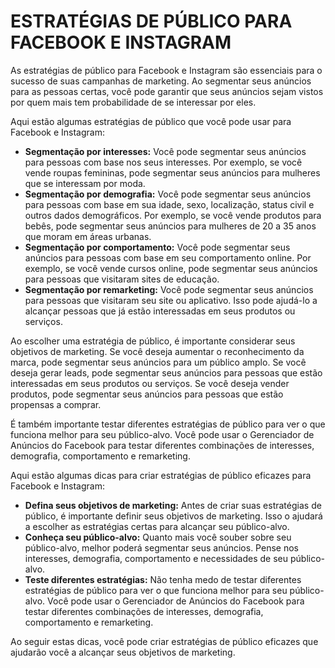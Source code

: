 # ESTRATÉGIAS DE PÚBLICO PARA FACEBOOK E INSTAGRAM
As estratégias de público para Facebook e Instagram são essenciais para o sucesso de suas campanhas de marketing. Ao segmentar seus anúncios para as pessoas certas, você pode garantir que seus anúncios sejam vistos por quem mais tem probabilidade de se interessar por eles.

Aqui estão algumas estratégias de público que você pode usar para Facebook e Instagram:

* **Segmentação por interesses:** Você pode segmentar seus anúncios para pessoas com base nos seus interesses. Por exemplo, se você vende roupas femininas, pode segmentar seus anúncios para mulheres que se interessam por moda.
* **Segmentação por demografia:** Você pode segmentar seus anúncios para pessoas com base em sua idade, sexo, localização, status civil e outros dados demográficos. Por exemplo, se você vende produtos para bebês, pode segmentar seus anúncios para mulheres de 20 a 35 anos que moram em áreas urbanas.
* **Segmentação por comportamento:** Você pode segmentar seus anúncios para pessoas com base em seu comportamento online. Por exemplo, se você vende cursos online, pode segmentar seus anúncios para pessoas que visitaram sites de educação.
* **Segmentação por remarketing:** Você pode segmentar seus anúncios para pessoas que visitaram seu site ou aplicativo. Isso pode ajudá-lo a alcançar pessoas que já estão interessadas em seus produtos ou serviços.

Ao escolher uma estratégia de público, é importante considerar seus objetivos de marketing. Se você deseja aumentar o reconhecimento da marca, pode segmentar seus anúncios para um público amplo. Se você deseja gerar leads, pode segmentar seus anúncios para pessoas que estão interessadas em seus produtos ou serviços. Se você deseja vender produtos, pode segmentar seus anúncios para pessoas que estão propensas a comprar.

É também importante testar diferentes estratégias de público para ver o que funciona melhor para seu público-alvo. Você pode usar o Gerenciador de Anúncios do Facebook para testar diferentes combinações de interesses, demografia, comportamento e remarketing.

Aqui estão algumas dicas para criar estratégias de público eficazes para Facebook e Instagram:

* **Defina seus objetivos de marketing:** Antes de criar suas estratégias de público, é importante definir seus objetivos de marketing. Isso o ajudará a escolher as estratégias certas para alcançar seu público-alvo.
* **Conheça seu público-alvo:** Quanto mais você souber sobre seu público-alvo, melhor poderá segmentar seus anúncios. Pense nos interesses, demografia, comportamento e necessidades de seu público-alvo.
* **Teste diferentes estratégias:** Não tenha medo de testar diferentes estratégias de público para ver o que funciona melhor para seu público-alvo. Você pode usar o Gerenciador de Anúncios do Facebook para testar diferentes combinações de interesses, demografia, comportamento e remarketing.

Ao seguir estas dicas, você pode criar estratégias de público eficazes que ajudarão você a alcançar seus objetivos de marketing.